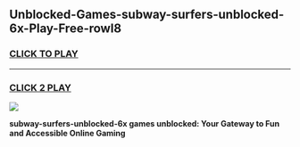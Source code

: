 
## Unblocked-Games-subway-surfers-unblocked-6x-Play-Free-rowl8
<h3>
<a href="https://premium76.site?title=subway-surfers-unblocked-6x&ref=21A">CLICK TO PLAY</a></h3>
<hr>

<h3>
<a href="https://premium76.site?title=subway-surfers-unblocked-6x&ref=21A">CLICK 2 PLAY</a>
  
</h3>

<a href="https://premium76.site?title=subway-surfers-unblocked-6x&ref=21A"><img src="https://clearcache.store/games.png"></a>


**subway-surfers-unblocked-6x games unblocked: Your Gateway to Fun and Accessible Online Gaming**
